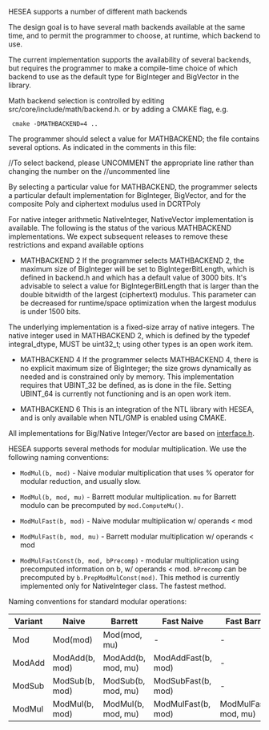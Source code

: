 HESEA supports a number of different math backends

The design goal is to have several math backends available at the same time, and to permit the programmer to choose,
at runtime, which backend to use.

The current implementation supports the availability of several backends, but requires the programmer to make a
compile-time choice of which backend to use as the default type for BigInteger and BigVector in the library.

Math backend selection is controlled by editing src/core/include/math/backend.h. or by adding a CMAKE flag, e.g.

```
 cmake -DMATHBACKEND=4 ..
```

The programmer should select a value for MATHBACKEND; the file contains several options. As indicated in the comments
in this file:

//To select backend, please UNCOMMENT the appropriate line rather than changing the number on the
//uncommented line

By selecting a particular value for MATHBACKEND, the programmer selects a particular default implementation for
BigInteger, BigVector, and for the composite Poly and ciphertext modulus used in DCRTPoly

For native integer arithmetic NativeInteger, NativeVector implementation is available.
The following is the status of the various MATHBACKEND implementations. We expect subsequent releases to remove these
restrictions and expand available options

* MATHBACKEND 2
If the programmer selects MATHBACKEND 2, the maximum size of BigInteger will be set to BigIntegerBitLength, which is defined in
backend.h and which has a default value of 3000 bits. It's advisable to select a value for BigIntegerBitLength that is larger than the double bitwidth of the largest (ciphertext) modulus. This parameter can be decreased for runtime/space optimization when the largest modulus is under 1500 bits.

The underlying implementation is a fixed-size array of native integers. The native integer used in MATHBACKEND 2, which is defined
by the typedef integral_dtype, MUST be uint32_t; using other types is an open work item.

* MATHBACKEND 4
If the programmer selects MATHBACKEND 4, there is no explicit maximum size of BigInteger; the size grows dynamically as needed and
is constrained only by memory.  This implementation requires that UBINT_32 be defined, as is done in the file. Setting UBINT_64 is
currently not functioning and is an open work item.

* MATHBACKEND 6
This is an integration of the NTL library with HESEA, and is only available when NTL/GMP is enabled using CMAKE.

All implementations for Big/Native Integer/Vector are based on [interface.h](interface.h).

HESEA supports several methods for modular multiplication.
We use the following naming conventions:

* `ModMul(b, mod)` - Naive modular multiplication that uses % operator for modular reduction, and usually slow.

* `ModMul(b, mod, mu)` - Barrett modular multiplication.
`mu` for Barrett modulo can be precomputed by `mod.ComputeMu()`.

* `ModMulFast(b, mod)` - Naive modular multiplication w/ operands < mod

* `ModMulFast(b, mod, mu)` - Barrett modular multiplication w/ operands < mod

* `ModMulFastConst(b, mod, bPrecomp)` - modular multiplication using precomputed information on b, w/ operands < mod.
`bPrecomp` can be precomputed by `b.PrepModMulConst(mod)`. This method is currently implemented only for NativeInteger class. The fastest method.

Naming conventions for standard modular operations:


| Variant | Naive          | Barrett            | Fast Naive         | Fast Barrett           | Fast Const                        |
| ------- | -------------- | ------------------ | ------------------ | ---------------------- | --------------------------------- |
| Mod     | Mod(mod)       | Mod(mod, mu)       | -                  | -                      | -                                 |
| ModAdd  | ModAdd(b, mod) | ModAdd(b, mod, mu) | ModAddFast(b, mod) | -                      | -                                 |
| ModSub  | ModSub(b, mod) | ModSub(b, mod, mu) | ModSubFast(b, mod) | -                      | -                                 |
| ModMul  | ModMul(b, mod) | ModMul(b, mod, mu) | ModMulFast(b, mod) | ModMulFast(b, mod, mu) | ModMulFastConst(b, mod, bPrecomp) |
